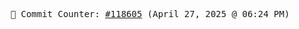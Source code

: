 <p align="center">
    <samp>
        📮 Commit Counter: <a href="https://github.com/Javascript-void0/Javascript-void0/commits/main">#118605</a> (April 27, 2025 @ 06:24 PM)
    </samp>
</p>